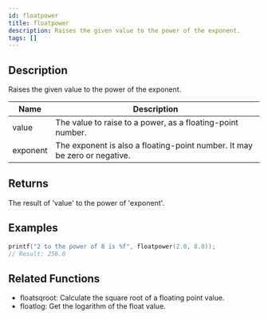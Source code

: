 ```yaml
---
id: floatpower
title: floatpower
description: Raises the given value to the power of the exponent.
tags: []
---
```


<TagLinks />

## Description

Raises the given value to the power of the exponent.

| Name     | Description                                                               |
| -------- | ------------------------------------------------------------------------- |
| value    | The value to raise to a power, as a floating-point number.                |
| exponent | The exponent is also a floating-point number. It may be zero or negative. |

## Returns

The result of 'value' to the power of 'exponent'.

## Examples

```c
printf("2 to the power of 8 is %f", floatpower(2.0, 8.0));
// Result: 256.0
```

## Related Functions

- floatsqroot: Calculate the square root of a floating point value.
- floatlog: Get the logarithm of the float value.
